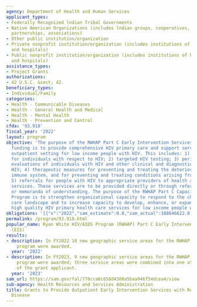 ```yaml
---
agency: Department of Health and Human Services
applicant_types:
- Federally Recognized lndian Tribal Governments
- Native American Organizations (includes lndian groups, cooperatives, corporations,
  partnerships, associations)
- Other public institution/organization
- Private nonprofit institution/organization (includes institutions of higher education
  and hospitals)
- Public nonprofit institution/organization (includes institutions of higher education
  and hospitals)
assistance_types:
- Project Grants
authorizations:
- 42 U.S.C. &sect; 42.
beneficiary_types:
- Individual/Family
categories:
- Health - Communicable Diseases
- Health - General Health and Medical
- Health - Mental Health
- Health - Prevention and Control
cfda: '93.918'
fiscal_year: '2022'
layout: program
objective: 'The purpose of the RWHAP Part C Early Intervention Services Program (EIS)
  funding is to provide comprehensive HIV primary care and support services in an
  outpatient setting for low income people with HIV. This includes: 1) counseling
  for individuals with respect to HIV; 2) targeted HIV testing; 3) periodic medical
  evaluations of individuals with HIV and other clinical and diagnostic services regarding
  HIV; 4) therapeutic measures for preventing and treating the deterioration of the
  immune system, and for preventing and treating conditions arising from HIV; and
  5) referrals for people with HIV to appropriate providers of health and support
  services. These services are to be provided directly or through referrals, contracts,
  or memoranda of understanding. The purpose of the RWHAP Part C Capacity Development
  Program is to strengthen organizational capacity to respond to the changing health
  care landscape and to increase capacity to develop, enhance, or expand access to
  high quality HIV primary health care services for low income people with HIV.'
obligations: '[{"x":"2022","sam_estimate":0.0,"sam_actual":188646622.0,"usa_spending_actual":180005393.32},{"x":"2023","sam_estimate":190040413.0,"sam_actual":0.0,"usa_spending_actual":164602501.86},{"x":"2024","sam_estimate":189000000.0,"sam_actual":0.0,"usa_spending_actual":0.0}]'
permalink: /program/93.918.html
popular_name: Ryan White HIV/AIDS Program (RWHAP) Part C Early Intervention Services
  (EIS)
results:
- description: In FY2022 10 new geographic service areas for the RWHAP Part C EIS
    program were awarded.
  year: '2022'
- description: In FY2023, 9 new geographic service areas for the RWHAP Part C EIS
    program were awarded; three service areas were combined into one at the request
    of the grant applicant.
  year: '2023'
sam_url: https://sam.gov/fal/776cca6c658d4380a5baa946f54dcea4/view
sub-agency: Health Resources and Services Administration
title: Grants to Provide Outpatient Early Intervention Services with Respect to HIV
  Disease
---
```

